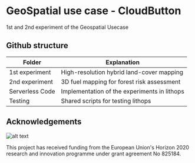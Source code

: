 # GeoSpatial use case - CloudButton #
1st and 2nd experiment of the Geospatial Usecase


## Github structure

Folder | Explanation
------------- | -------------
1st experiment  | High-resolution hybrid land-cover mapping
2nd experiment  |  3D fuel mapping for forest risk assessment
Serverless Code | Implementation of the experiments in lithops
Testing | Shared scripts for testing lithops

## Acknowledgements

![alt text](https://user-images.githubusercontent.com/26366936/61350554-d62acf00-a85f-11e9-84b2-36312a35398e.png)

This project has received funding from the European Union's Horizon 2020 research and innovation programme under grant agreement No 825184.

